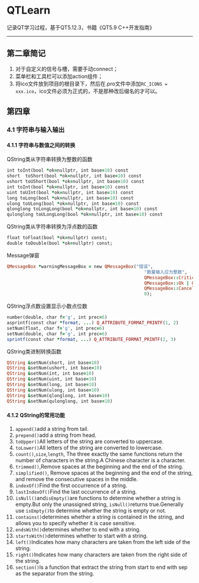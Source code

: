 # QTLearn
 记录QT学习过程，基于QT5.12.3，书籍《QT5.9 C++开发指南》

----------
## 第二章简记

1. 对于自定义的信号与槽，需要手动connect；
2. 菜单栏和工具栏可以添加action组件；
3. 将ico文件放到项目的根目录下，然后在.pro文件中添加`RC_ICONS = xxx.ico`，ico文件必须为正式的，不是那种改后缀名的才可以。

## 第四章
### 4.1 字符串与输入输出
#### 4.1.1 字符串与数值之间的转换
QString类从字符串转换为整数的函数
```ruby
int toInt(bool *ok=nullptr, int base=10) const
short  toShort(bool *ok=nullptr, int base=10) const
ushort toUShort(bool *ok=nullptr, int base=10) const
int toInt(bool *ok=nullptr, int base=10) const
uint toUInt(bool *ok=nullptr, int base=10) const
long toLong(bool *ok=nullptr, int base=10) const
ulong toULong(bool *ok=nullptr, int base=10) const
qlonglong toLongLong(bool *ok=nullptr, int base=10) const
qulonglong toULongLong(bool *ok=nullptr, int base=10) const
```
QString类从字符串转换为浮点数的函数
```ruby
float toFloat(bool *ok=nullptr) const;
double toDouble(bool *ok=nullptr) const;
```
Message弹窗
```ruby
QMessageBox *warningMessageBox = new QMessageBox("错误",
                                                    "数量输入应为整数",
                                                    QMessageBox::Critical,
                                                    QMessageBox::Ok | QMessageBox::Default,
                                                    QMessageBox::Cancel | QMessageBox::Escape,
                                                    0);
```
QString浮点数设置显示小数点位数
```ruby
number(double, char f='g', int prec=6)
asprintf(const char *format, ...) Q_ATTRIBUTE_FORMAT_PRINTF(1, 2)
setNum(float, char f='g', int prec=6)
setNum(double, char f='g', int prec=6)
sprintf(const char *format, ...) Q_ATTRIBUTE_FORMAT_PRINTF(2, 3)
```
QString类进制转换函数
```ruby
QString &setNum(short, int base=10)
QString &setNum(ushort, int base=10)
QString &setNum(int, int base=10)
QString &setNum(uint, int base=10)
QString &setNum(long, int base=10)
QString &setNum(ulong, int base=10)
QString &setNum(qlonglong, int base=10)
QString &setNum(qulonglong, int base=10)
```
#### 4.1.2 QString的常用功能
1. `append()`add a string from tail.
2. `prepend()`add a string from head.
3. `toUpper()`All letters of the string are converted to uppercase.
4. `toLower()`All letters of the string are converted to lowercase.
3. `count()`,`size`,`length`, The three exactly the same functions return the number of characters in the string.A Chinese character is a character.
4. `trimmed()`,Remove spaces at the beginning and the end of the string.
5. `simplified()`, Remove spaces at the beginning and the end of the string, and remove the consecutive spaces in the middle.
6. `indexOf()`Find the first occurrence of a string.
7. `lastIndexOf()`Find the last occurrence of a string.
8. `isNull()`and`isEmpty()`are functions to determine whether a string is empty.But only the unassigned string, `isNull()`returns true.Generally use `isEmpty()`to determine whether the string is empty or not.
9. `contains()`determines whether a string is contained in the string, and allows you to specify whether it is case sensitive.
10. `endsWith()`determines whether to end with a string.
11. `startsWith()`determines whether to start with a string.
12. `left()`Indicates how many characters are taken from the left side of the string.
13. `right()`Indicates how many characters are taken from the right side of the string.
14. `section()`Is a function that extract the string from start to end with sep as the separator from the string.
